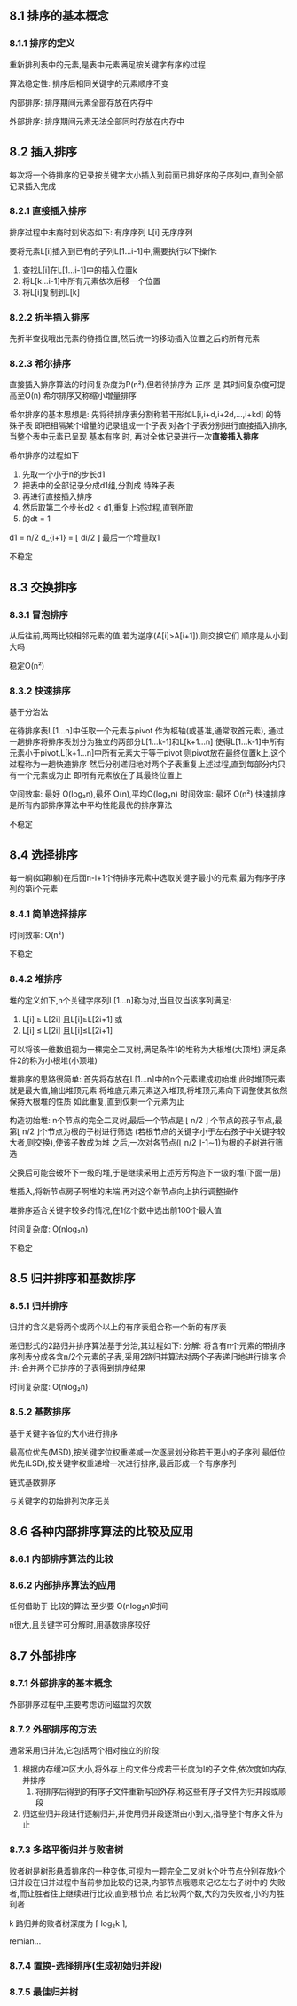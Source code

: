 ## 8.1 排序的基本概念
### 8.1.1 排序的定义
重新排列表中的元素,是表中元素满足按关键字有序的过程

算法稳定性: 排序后相同关键字的元素顺序不变

内部排序: 排序期间元素全部存放在内存中

外部排序: 排序期间元素无法全部同时存放在内存中

## 8.2 插入排序
每次将一个待排序的记录按关键字大小插入到前面已排好序的子序列中,直到全部记录插入完成

### 8.2.1 直接插入排序
排序过程中末裔时刻状态如下:
有序序列 L[i] 无序序列

要将元素L[i]插入到已有的子列L[1...i-1]中,需要执行以下操作:
1. 查找L[i]在L[1...i-1]中的插入位置k
2. 将L[k...i-1]中所有元素依次后移一个位置
3. 将L[i]复制到L[k]

### 8.2.2 折半插入排序
先折半查找哦出元素的待插位置,然后统一的移动插入位置之后的所有元素

### 8.2.3 希尔排序
直接插入排序算法的时间复杂度为P(n²),但若待排序为 正序 是 其时间复杂度可提高至O(n)
希尔排序又称缩小增量排序

希尔排序的基本思想是:
先将待排序表分割称若干形如L[i,i+d,i+2d,...,i+kd] 的特殊子表
即把相隔某个增量的记录组成一个子表
对各个子表分别进行直接插入排序,
当整个表中元素已呈现 基本有序 时, 再对全体记录进行一次**直接插入排序**



希尔排序的过程如下
1. 先取一个小于n的步长d1
2. 把表中的全部记录分成d1组,分割成 特殊子表
3. 再进行直接插入排序
4. 然后取第二个步长d2 < d1,重复上述过程,直到所取
5. 的dt = 1

d1 = n/2
d_{i+1} = ⌊  di/2 ⌋
最后一个增量取1

不稳定

## 8.3 交换排序
### 8.3.1 冒泡排序
从后往前,两两比较相邻元素的值,若为逆序(A[i]>A[i+1]),则交换它们
顺序是从小到大吗

稳定O(n²)
### 8.3.2 快速排序
基于分治法

在待排序表L[1...n]中任取一个元素与pivot 作为枢轴(或基准,通常取首元素),
通过一趟排序将排序表划分为独立的两部分L[1...k-1]和L[k+1...n]
使得L[1...k-1]中所有元素小于pivot,L[k+1...n]中所有元素大于等于pivot
则pivot放在最终位置k上,这个过程称为一趟快速排序
然后分别递归地对两个子表重复上述过程,直到每部分内只有一个元素或为止
即所有元素放在了其最终位置上

空间效率: 最好 O(log₂n),最坏 O(n),平均O(log₂n)
时间效率: 最坏 O(n²)
快速排序是所有内部排序算法中平均性能最优的排序算法

不稳定

## 8.4 选择排序
每一躺(如第i躺)在后面n-i+1个待排序元素中选取关键字最小的元素,最为有序子序列的第i个元素


### 8.4.1 简单选择排序

时间效率: O(n²)

不稳定

### 8.4.2 堆排序
堆的定义如下,n个关键字序列L[1...n]称为对,当且仅当该序列满足:
1. L[i] ≥ L[2i] 且L[i]≥L[2i+1] 或
2. L[i] ≤ L[2i] 且L[i]≤L[2i+1]

可以将该一维数组视为一棵完全二叉树,满足条件1的堆称为大根堆(大顶堆)
满足条件2的称为小根堆(小顶堆)

堆排序的思路很简单: 首先将存放在L[1...n]中的n个元素建成初始堆
此时堆顶元素就是最大值,输出堆顶元素
将堆底元素元素送入堆顶,将堆顶元素向下调整使其依然保持大根堆的性质
如此重复,直到仅剩一个元素为止

构造初始堆:
n个节点的完全二叉树,最后一个节点是 ⌊ n/2 ⌋ 个节点的孩子节点,最第⌊ n/2 ⌋个节点为根的子树进行筛选
(若根节点的关键字小于左右孩子中关键字较大者,则交换),使该子数成为堆
之后,一次对各节点(⌊ n/2 ⌋-1∼1)为根的子树进行筛选

交换后可能会破坏下一级的堆,于是继续采用上述芳芳构造下一级的堆(下面一层)

堆插入,将新节点房子啊堆的末端,再对这个新节点向上执行调整操作

堆排序适合关键字较多的情况,在1亿个数中选出前100个最大值

时间复杂度: O(nlog₂n)

不稳定

## 8.5 归并排序和基数排序
### 8.5.1 归并排序
归并的含义是将两个或两个以上的有序表组合称一个新的有序表

递归形式的2路归并排序算法基于分治,其过程如下:
分解: 将含有n个元素的带排序序列表分成各含n/2个元素的子表,采用2路归并算法对两个子表递归地进行排序
合并: 合并两个已排序的子表得到排序结果

时间复杂度: O(nlog₂n)
### 8.5.2 基数排序
基于关键字各位的大小进行排序

最高位优先(MSD),按关键字位权重递减一次逐层划分称若干更小的子序列
最低位优先(LSD),按关键字权重递增一次进行排序,最后形成一个有序序列

链式基数排序

与关键字的初始排列次序无关

## 8.6 各种内部排序算法的比较及应用

### 8.6.1 内部排序算法的比较


### 8.6.2 内部排序算法的应用

任何借助于  比较的算法 至少要 O(nlog₂n)时间

n很大,且关键字可分解时,用基数排序较好

## 8.7 外部排序
### 8.7.1 外部排序的基本概念
外部排序过程中,主要考虑访问磁盘的次数



### 8.7.2 外部排序的方法
通常采用归并法,它包括两个相对独立的阶段:
1. 根据内存缓冲区大小,将外存上的文件分成若干长度为l的子文件,依次度如内存,并排序
   1. 将排序后得到的有序子文件重新写回外存,称这些有序子文件为归并段或顺段
2. 归这些归并段进行逐躺归并,并使用归并段逐渐由小到大,指导整个有序文件为止
### 8.7.3 多路平衡归并与败者树
败者树是树形悬着排序的一种变体,可视为一颗完全二叉树
k个叶节点分别存放k个归并段在归并过程中当前参加比较的记录,内部节点哦嗯来记忆左右子树中的 失败者,而让胜者往上继续进行比较,直到根节点
若比较两个数,大的为失败者,小的为胜利者

k 路归并的败者树深度为 ⌈ log₂k ⌉,

remian...
### 8.7.4 置换-选择排序(生成初始归并段)
### 8.7.5 最佳归并树